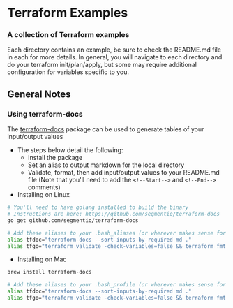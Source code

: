 Terraform Examples
==================
### A collection of Terraform examples

Each directory contains an example, be sure to check the README.md file in each for more details.  In general, you will navigate to each directory and do your terraform init/plan/apply, but some may require additional configuration for variables specific to you.


General Notes
-------------
### Using terraform-docs
The [terraform-docs](https://github.com/segmentio/terraform-docs) package can be used to generate tables of your input/output values

* The steps below detail the following:
  * Install the package
  * Set an alias to output markdown for the local directory
  * Validate, format, then add input/output values to your README.md file (Note that you'll need to add the `<!--Start-->` and `<!--End-->` comments)
* Installing on Linux
```bash
# You'll need to have golang installed to build the binary
# Instructions are here: https://github.com/segmentio/terraform-docs
go get github.com/segmentio/terraform-docs

# Add these aliases to your .bash_aliases (or wherever makes sense for you)
alias tfdoc="terraform-docs --sort-inputs-by-required md ."
alias tfgo="terraform validate -check-variables=false && terraform fmt && tfdoc && sed -i -e '/<!--Start-->/,/<!--End-->/{//!d;}' -e '/<!--Start-->/r'<(tfdoc) README.md"
```

* Installing on Mac
```bash
brew install terraform-docs

# Add these aliases to your .bash_profile (or wherever makes sense for you)
alias tfdoc="terraform-docs --sort-inputs-by-required md ."
alias tfgo="terraform validate -check-variables=false && terraform fmt && tfdoc && sed -i '' -e '/<!--Start-->/,/<!--End-->/{//!d;}'  README.md && sed -i '' -e '/<!--Start-->/r'<(tfdoc) README.md"
```
